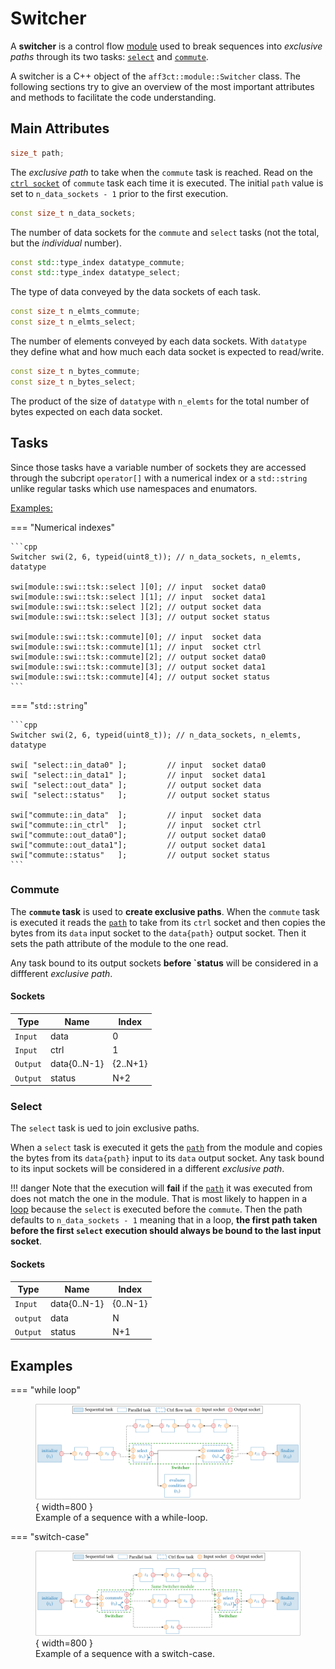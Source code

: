 # Switcher

A **switcher** is a control flow [module](module.md) used to break sequences 
into *exclusive paths* through its two tasks: [`select`](#Select) and 
[`commute`](#Commute).  

A switcher is a C++ object of the `aff3ct::module::Switcher` class. The 
following sections try to give an overview of the most important attributes and 
methods to facilitate the code understanding.

## Main Attributes

<a name="Path"></a>
```cpp
size_t path;
```
The *exclusive path* to take when the `commute` task is reached. Read on the
[`ctrl socket`](#Commute) of `commute` task each time it is executed. The 
initial `path` value is set to `n_data_sockets - 1` prior to the first 
execution.

```cpp
const size_t n_data_sockets;
```
The number of data sockets for the `commute` and `select` tasks (not the total, 
but the *individual* number).

```cpp
const std::type_index datatype_commute;
const std::type_index datatype_select;
```
The type of data conveyed by the data sockets of each task.

```cpp
const size_t n_elmts_commute;
const size_t n_elmts_select;
```
The number of elements conveyed by each data sockets.
With `datatype` they define what and how much each data socket is expected to
read/write.

```cpp
const size_t n_bytes_commute;
const size_t n_bytes_select;
```
The product of the size  of `datatype` with `n_elemts` for the total number of
bytes expected on each data socket.

## Tasks

Since those tasks have a variable number of sockets they are accessed through
the subcript `operator[]` with a numerical index or a `std::string` unlike 
regular tasks which use namespaces and enumators.

<u>Examples:</u>

=== "Numerical indexes"

    ```cpp
    Switcher swi(2, 6, typeid(uint8_t)); // n_data_sockets, n_elemts, datatype

    swi[module::swi::tsk::select ][0]; // input  socket data0
    swi[module::swi::tsk::select ][1]; // input  socket data1
    swi[module::swi::tsk::select ][2]; // output socket data
    swi[module::swi::tsk::select ][3]; // output socket status

    swi[module::swi::tsk::commute][0]; // input  socket data
    swi[module::swi::tsk::commute][1]; // input  socket ctrl
    swi[module::swi::tsk::commute][2]; // output socket data0
    swi[module::swi::tsk::commute][3]; // output socket data1
    swi[module::swi::tsk::commute][4]; // output socket status
    ```

=== "`std::string`"

    ```cpp
    Switcher swi(2, 6, typeid(uint8_t)); // n_data_sockets, n_elemts, datatype

    swi[ "select::in_data0" ];         // input  socket data0
    swi[ "select::in_data1" ];         // input  socket data1
    swi[ "select::out_data" ];         // output socket data
    swi[ "select::status"   ];         // output socket status 

    swi["commute::in_data"  ];         // input  socket data
    swi["commute::in_ctrl"  ];         // input  socket ctrl
    swi["commute::out_data0"];         // output socket data0
    swi["commute::out_data1"];         // output socket data1
    swi["commute::status"   ];         // output socket status
    ```

<a name="Commute"></a>
### Commute

The **`commute` task** is used to **create exclusive paths**. When the `commute` 
task is executed it reads the [`path`](#Path) to take from its `ctrl` socket and 
then copies the bytes from its `data` input socket to the `data{path}` output 
socket. Then it sets the path attribute of the module to the one read.

Any task bound to its output sockets **before `status** will be considered in a
diffferent *exclusive path*.
 
#### Sockets

| Type        | Name            | Index    |
| ----------- | --------------- | -------- |
| `Input`     | data            | 0        |
| `Input`     | ctrl            | 1        |
| `Output`    | data{0..N-1}    | {2..N+1} |
| `Output`    | status          | N+2      |

<a name="Select"></a>
### Select

The `select` task is ued to join exclusive paths.

When a `select` task is executed it gets the [`path`](#Path) from the module and
copies the bytes from its `data{path}` input to its `data` output socket. Any 
task bound to its input sockets will be considered in a different *exclusive
path*.

!!! danger
    Note that the execution will **fail** if the [`path`](#Path) it was executed
    from does not match the one in the module. That is most likely to happen in 
    a [loop](#Examples) because the `select` is executed before the `commute`. 
    Then the path defaults to `n_data_sockets - 1` meaning that in a loop, **the 
    first path taken before the first `select` execution should always be bound 
    to the last input socket**.

#### Sockets

| Type        | Name            | Index    |
| ----------- | --------------- | -------- |
| `Input`     | data{0..N-1}    | {0..N-1} |
| `output`    | data            | N        |
| `Output`    | status          | N+1      |

## Examples

<a name="Examples"><a/>

=== "while loop"
    <figure markdown>
      ![while loop](./assets/while_loop.svg){ width=800 }
      <figcaption>Example of a sequence with a while-loop.</figcaption>
    </figure>

=== "switch-case"
    <figure markdown>
      ![switch case](./assets/switch_case.svg){ width=800 }
      <figcaption>Example of a sequence with a switch-case.</figcaption>
    </figure>